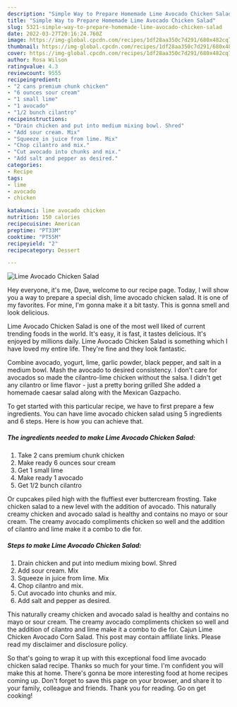 ```yaml
---
description: "Simple Way to Prepare Homemade Lime Avocado Chicken Salad"
title: "Simple Way to Prepare Homemade Lime Avocado Chicken Salad"
slug: 5321-simple-way-to-prepare-homemade-lime-avocado-chicken-salad
date: 2022-03-27T20:16:24.760Z
image: https://img-global.cpcdn.com/recipes/1df28aa350c7d291/680x482cq70/lime-avocado-chicken-salad-recipe-main-photo.jpg
thumbnail: https://img-global.cpcdn.com/recipes/1df28aa350c7d291/680x482cq70/lime-avocado-chicken-salad-recipe-main-photo.jpg
cover: https://img-global.cpcdn.com/recipes/1df28aa350c7d291/680x482cq70/lime-avocado-chicken-salad-recipe-main-photo.jpg
author: Rosa Wilson
ratingvalue: 4.3
reviewcount: 9555
recipeingredient:
- "2 cans premium chunk chicken"
- "6 ounces sour cream"
- "1 small lime"
- "1 avocado"
- "1/2 bunch cilantro"
recipeinstructions:
- "Drain chicken and put into medium mixing bowl. Shred"
- "Add sour cream. Mix"
- "Squeeze in juice from lime. Mix"
- "Chop cilantro and mix."
- "Cut avocado into chunks and mix."
- "Add salt and pepper as desired."
categories:
- Recipe
tags:
- lime
- avocado
- chicken

katakunci: lime avocado chicken 
nutrition: 150 calories
recipecuisine: American
preptime: "PT33M"
cooktime: "PT55M"
recipeyield: "2"
recipecategory: Dessert

---
```



![Lime Avocado Chicken Salad](https://img-global.cpcdn.com/recipes/1df28aa350c7d291/680x482cq70/lime-avocado-chicken-salad-recipe-main-photo.jpg)

Hey everyone, it's me, Dave, welcome to our recipe page. Today, I will show you a way to prepare a special dish, lime avocado chicken salad. It is one of my favorites. For mine, I'm gonna make it a bit tasty. This is gonna smell and look delicious.

Lime Avocado Chicken Salad is one of the most well liked of current trending foods in the world. It's easy, it is fast, it tastes delicious. It's enjoyed by millions daily. Lime Avocado Chicken Salad is something which I have loved my entire life. They're fine and they look fantastic.

Combine avocado, yogurt, lime, garlic powder, black pepper, and salt in a medium bowl. Mash the avocado to desired consistency. I don&#39;t care for avocados so made the cilantro-lime chicken without the salsa. I didn&#39;t get any cilantro or lime flavor - just a pretty boring grilled She added a homemade caesar salad along with the Mexican Gazpacho.


To get started with this particular recipe, we have to first prepare a few ingredients. You can have lime avocado chicken salad using 5 ingredients and 6 steps. Here is how you can achieve that.

<!--inarticleads1-->

##### The ingredients needed to make Lime Avocado Chicken Salad:

1. Take 2 cans premium chunk chicken
1. Make ready 6 ounces sour cream
1. Get 1 small lime
1. Make ready 1 avocado
1. Get 1/2 bunch cilantro


Or cupcakes piled high with the fluffiest ever buttercream frosting. Take chicken salad to a new level with the addition of avocado. This naturally creamy chicken and avocado salad is healthy and contains no mayo or sour cream. The creamy avocado compliments chicken so well and the addition of cilantro and lime make it a combo to die for. 

<!--inarticleads2-->

##### Steps to make Lime Avocado Chicken Salad:

1. Drain chicken and put into medium mixing bowl. Shred
1. Add sour cream. Mix
1. Squeeze in juice from lime. Mix
1. Chop cilantro and mix.
1. Cut avocado into chunks and mix.
1. Add salt and pepper as desired.


This naturally creamy chicken and avocado salad is healthy and contains no mayo or sour cream. The creamy avocado compliments chicken so well and the addition of cilantro and lime make it a combo to die for. Cajun Lime Chicken Avocado Corn Salad. This post may contain affiliate links. Please read my disclaimer and disclosure policy. 

So that's going to wrap it up with this exceptional food lime avocado chicken salad recipe. Thanks so much for your time. I'm confident you will make this at home. There's gonna be more interesting food at home recipes coming up. Don't forget to save this page on your browser, and share it to your family, colleague and friends. Thank you for reading. Go on get cooking!
